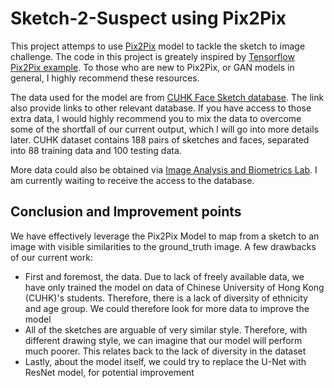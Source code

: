 # Sketch-2-Suspect using Pix2Pix

This project attemps  to use [Pix2Pix](https://phillipi.github.io/pix2pix/) model to tackle the sketch to image challenge. The code in this project is greately inspired by [Tensorflow Pix2Pix example](https://www.tensorflow.org/tutorials/generative/pix2pix). To those who are new to Pix2Pix, or GAN models in general, I highly recommend these resources.

The data used for the model are from [CUHK Face Sketch database](http://mmlab.ie.cuhk.edu.hk/archive/facesketch.html). The link also provide links to other relevant database. If you have access to those extra data, I would highly recommend you to mix the data to overcome some of the shortfall of our current output, which I will go into more details later.
CUHK dataset contains 188 pairs of sketches and faces, separated into 88 training data and 100 testing data. 

More data could also be obtained via [Image Analysis and Biometrics Lab](http://iab-rubric.org/resources/sketchDatabase.html). I am currently waiting to receive the access to the database.



## Conclusion and Improvement points
We have effectively leverage the Pix2Pix Model to map from a sketch to an image with visible similarities to the ground_truth image. A few drawbacks of our current work:
- First and foremost, the data. Due to lack of freely available data, we have only trained the model on data of Chinese University of Hong Kong (CUHK)'s students. Therefore, there is a lack of diversity of ethnicity and age group. We could therefore look for more data to improve the model
- All of the sketches are arguable of very similar style. Therefore, with different drawing style, we can imagine that our model will perform much poorer. This relates back to the lack of diversity in the dataset
- Lastly, about the model itself, we could try to replace the U-Net with ResNet model, for potential improvement
